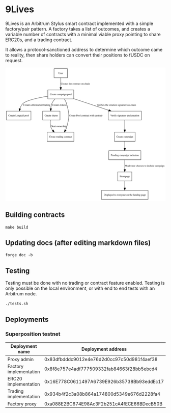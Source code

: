 
# 9Lives

9Lives is an Arbitrum Stylus smart contract implemented with a simple factory/pair
pattern. A factory takes a list of outcomes, and creates a variable number of contracts
with a minimal viable proxy pointing to share ERC20s, and a trading contract.

It allows a protocol-sanctioned address to determine which outcome came to reality,
then share holders can convert their positions to fUSDC on request.

![Diagram of the system](diagram.svg)

## Building contracts

	make build

## Updating docs (after editing markdown files)

	forge doc -b

## Testing

Testing must be done with no trading or contract feature enabled. Testing is only possible
on the local environment, or with end to end tests with an Arbitrum node.

	./tests.sh

## Deployments

### Superposition testnet

|    Deployment name     |              Deployment address            |
|------------------------|--------------------------------------------|
| Proxy admin            | 0x83dfbdddc9012e4e76d2d0cc97c50d981f4aef38 |
| Factory implementation | 0x8f8e757e4adf777509332fab84663f28bb5ebcd4 |
| ERC20 implementation   | 0x16E778C0611497A6739E926b35738Bb93eddEc17 |
| Trading implementation | 0x934b4f2c3a08b864a174800d5349e676d2228fa4 |
| Factory proxy          | 0xa088E2BC674E98Ac3F2b251cA4fECE66BDecB50B |
